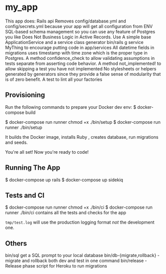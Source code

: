 # my_app

This app does: Rails api
Removes config/database.yml and config/secrets.yml because your app will get all configuration from ENV
SQL-based schema management so you can use any feature of Postgres you like
Does Not Business Logic in Active Records. Use A simple base ApplicationService and a service class generator bin/rails g service MyThing to encourage putting code in app/services
All datetime fields in migrations uses timestamp with time zone which is the proper type in Postgres.
A method confidence_check to allow validating assumptions in tests separate from asserting code behavior.
A method not_implemented! to allow skipping a test you have not implemented
No stylesheets or helpers generated by generators since they provide a false sense of modularity that is of zero benefit.
A test to lint all your factories

## Provisioning

Run the following commands to prepare your Docker dev env:
$ docker-compose build

$ docker-compose run runner chmod +x ./bin/setup
$ docker-compose run runner ./bin/setup

It builds the Docker image, installs Ruby , creates database, run migrations and seeds.

You're all set! Now you're ready to code!

## Running The App

$ docker-compose up rails
$ docker-compose up sidekiq

## Tests and CI

$ docker-compose run runner chmod +x ./bin/ci
$ docker-compose run runner ./bin/ci
contains all the tests and checks for the app

`tmp/test.log` will use the production logging format
    *not* the development one.

## Others
bin/sql get a SQL prompt to your local database
bin/db-{migrate,rollback} - migrate and rollback both dev and test in one command
bin/release - Release phase script for Heroku to run migrations